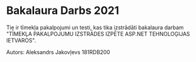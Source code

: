 # Bakalaura Darbs 2021

Tie ir tīmekļa pakalpojumi un testi, kas tika izstrādāti bakalaura darbam "TĪMEKĻA PAKALPOJUMU IZSTRĀDES IZPĒTE ASP.NET TEHNOLOĢIJAS IETVAROS".

Autors: Aleksandrs Jakovļevs 181RDB200
